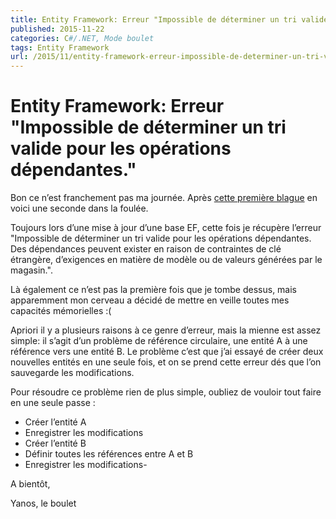 ```yaml
---
title: Entity Framework: Erreur "Impossible de déterminer un tri valide pour les opérations dépendantes."
published: 2015-11-22
categories: C#/.NET, Mode boulet
tags: Entity Framework
url: /2015/11/entity-framework-erreur-impossible-de-determiner-un-tri-valide-pour-les-operations-dependantes
---
```


# Entity Framework: Erreur "Impossible de déterminer un tri valide pour les opérations dépendantes."

Bon ce n’est franchement pas ma journée. Après [cette première blague](http://blog.ygrenier.com/2015/11/entity-framework-erreur-the-conversion-of-a-datetime2-data-type-to-a-datetime-data-type-resulted-in-an-out-of-range-value/) en voici une seconde dans la foulée.

Toujours lors d’une mise à jour d’une base EF, cette fois je récupère l’erreur "Impossible de déterminer un tri valide pour les opérations dépendantes. Des dépendances peuvent exister en raison de contraintes de clé étrangère, d’exigences en matière de modèle ou de valeurs générées par le magasin.".

Là également ce n’est pas la première fois que je tombe dessus, mais apparemment mon cerveau a décidé de mettre en veille toutes mes capacités mémorielles :(

<!--more-->

Apriori il y a plusieurs raisons à ce genre d’erreur, mais la mienne est assez simple: il s’agit d’un problème de référence circulaire, une entité A à une référence vers une entité B. Le problème c’est que j’ai essayé de créer deux nouvelles entités en une seule fois, et on se prend cette erreur dés que l’on sauvegarde les modifications.

Pour résoudre ce problème rien de plus simple, oubliez de vouloir tout faire en une seule passe :

- Créer l’entité A
- Enregistrer les modifications
- Créer l’entité B
- Définir toutes les références entre A et B
- Enregistrer les modifications-  

A bientôt,

Yanos, le boulet


